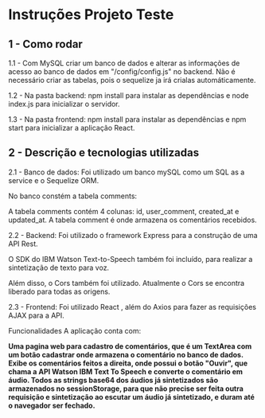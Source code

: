 <h1> Instruções Projeto Teste</h1>

<h2>1 - Como rodar</h2>
1.1 - Com MySQL criar um banco de dados e alterar as informações de acesso ao banco de dados em "/config/config.js" no backend.
Não é necessário criar as tabelas, pois o sequelize ja irá crialas automáticamente.

1.2 - Na pasta backend: npm install para instalar as dependências e node index.js para inicializar o servidor.

1.3 - Na pasta frontend: npm install para instalar as dependências e npm start para inicializar a aplicação React.

<h2>2 - Descrição e tecnologias utilizadas</h2>
2.1 - Banco de dados:
Foi utilizado um banco mySQL como um SQL as a service e o Sequelize ORM.

No banco constém a tabela comments:

A tabela comments contém 4 colunas: id, user_comment, created_at e updated_at. A tabela comment é onde armazena os comentários recebidos.


2.2 - Backend:
Foi utilizado o framework Express para a construção de uma API Rest. 

O SDK do IBM Watson Text-to-Speech também foi incluído, para realizar a sintetização de texto para voz.

Além disso, o Cors também foi utilizado. Atualmente o Cors se encontra liberado para todas as origens.

2.3 - Frontend:
Foi utilizado React , além do Axios para fazer as requisições AJAX para a API.

Funcionalidades
A aplicação conta com:

<b>Uma pagina web para cadastro de comentários, que é um TextArea com um botão cadastrar onde armazena o comentário no banco de dados.
Exibe os comentários feitos a direita, onde possui o botão "Ouvir", que chama a API Watson IBM Text To Speech e converte o comentário em áudio.
Todos as strings base64 dos áudios já sintetizados são armazenados no sessionStorage, para que não precise ser feita outra requisição e sintetização ao escutar um áudio já sintetizado, e duram até o navegador ser fechado.</b>